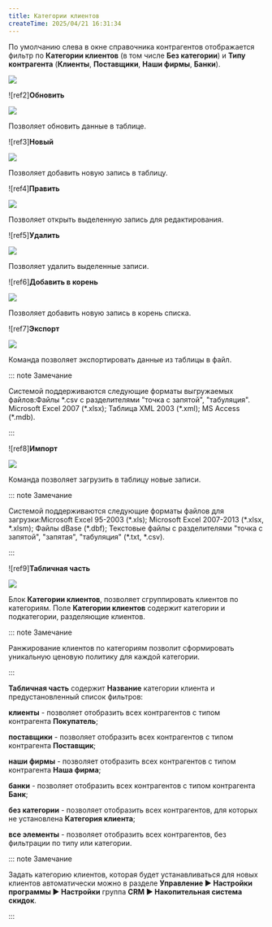 ```yaml
---
title: Категории клиентов
createTime: 2025/04/21 16:31:34
---
```

По умолчанию слева в окне справочника контрагентов отображается фильтр по **Категории клиентов** (в том числе **Без категории**) и **Типу контрагента** (**Клиенты**, **Поставщики**, **Наши фирмы**, **Банки**).


![](Aspose.Words.83ab1c44-6b28-430a-a5f2-4d9e6ba1abd4.121.png)

![ref2]**Обновить**

![](Aspose.Words.83ab1c44-6b28-430a-a5f2-4d9e6ba1abd4.122.png)

Позволяет обновить данные в таблице.

![ref3]**Новый**

![](Aspose.Words.83ab1c44-6b28-430a-a5f2-4d9e6ba1abd4.123.png)

Позволяет добавить новую запись в таблицу.

![ref4]**Править**

![](Aspose.Words.83ab1c44-6b28-430a-a5f2-4d9e6ba1abd4.124.png)

Позволяет открыть выделенную запись для редактирования.

![ref5]**Удалить**

![](Aspose.Words.83ab1c44-6b28-430a-a5f2-4d9e6ba1abd4.125.png)

Позволяет удалить выделенные записи.

![ref6]**Добавить в корень**

![](Aspose.Words.83ab1c44-6b28-430a-a5f2-4d9e6ba1abd4.126.png)

Позволяет добавить новую запись в корень списка.

![ref7]**Экспорт**

![](Aspose.Words.83ab1c44-6b28-430a-a5f2-4d9e6ba1abd4.127.png)

Команда позволяет экспортировать данные из таблицы в файл.

::: note Замечание

Системой поддерживаются следующие форматы выгружаемых файлов:Файлы \*.csv с разделителями "точка с запятой", "табуляция".
Microsoft Excel 2007 (\*.xlsx);
Таблица XML 2003 (\*.xml);
MS Access (\*.mdb).

:::

![ref8]**Импорт**

![](Aspose.Words.83ab1c44-6b28-430a-a5f2-4d9e6ba1abd4.128.png)

Команда позволяет загрузить в таблицу новые записи.

::: note Замечание

Системой поддерживаются следующие форматы файлов для загрузки:Microsoft Excel 95-2003 (\*.xls);
Microsoft Excel 2007-2013 (\*.xlsx, \*.xlsm);
Файлы dBase (\*.dbf);
Текстовые файлы с разделителями "точка с запятой", "запятая", "табуляция" (\*.txt, \*.csv).

:::

![ref9]**Табличная часть**

![](Aspose.Words.83ab1c44-6b28-430a-a5f2-4d9e6ba1abd4.129.png)

Блок **Категории клиентов**, позволяет сгруппировать клиентов по категориям. Поле **Категории клиентов** содержит категории и подкатегории, разделяющие клиентов. 

::: note Замечание

Ранжирование клиентов по категориям позволит сформировать уникальную ценовую политику для каждой категории. 

:::

**Табличная часть** содержит **Название** категории клиента и предустановленный список фильтров:

**клиенты** - позволяет отобразить всех контрагентов с типом контрагента **Покупатель**;

**поставщики** - позволяет отобразить всех контрагентов с типом контрагента **Поставщик**;

**наши фирмы** - позволяет отобразить всех контрагентов с типом контрагента **Наша фирма**;

**банки** - позволяет отобразить всех контрагентов с типом контрагента **Банк**;

**без категории** - позволяет отобразить всех контрагентов, для которых не установлена **Категория клиента**;

**все элементы** - позволяет отобразить всех контрагентов, без фильтрации по типу или категории.

::: note Замечание

Задать категорию клиентов, которая будет устанавливаться для новых клиентов автоматически можно в разделе **Управление ► Настройки программы ► Настройки** группа **CRM ► Накопительная система скидок**.

:::